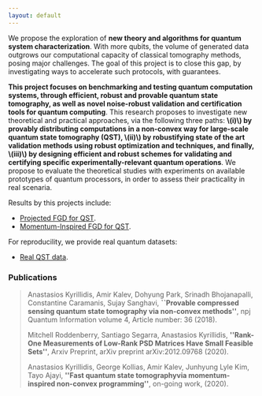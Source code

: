 ```yaml
---
layout: default
---
```


We propose the exploration of **new theory and algorithms for quantum system characterization**. With more qubits, the volume of generated data outgrows our computational capacity of classical tomography methods, posing major challenges. The goal of this project is to close this gap, by investigating ways to accelerate such protocols, with guarantees.

**This project focuses on benchmarking and testing quantum computation systems, through efficient, robust and provable quantum state tomography, as well as novel noise-robust validation and certification tools for quantum computing**. This research proposes to investigate new theoretical and practical approaches, via the following three paths: **\\(i)\\) by provably distributing computations in a non-convex way for large-scale quantum state tomography (QST), \\(ii)\\) by robustifying state of the art validation methods using robust optimization and techniques, and finally, \\(iii)\\) by designing efficient and robust schemes for validating and certifying specific experimentally-relevant quantum operations**. We propose to evaluate the theoretical studies with experiments on available prototypes of quantum processors, in order to assess their practicality in real scenaria.

Results by this projects include: 

- [Projected FGD for QST](./another-page.html).
- [Momentum-Inspired FGD for QST](./another-page.html).

For reproducility, we provide real quantum datasets:

- [Real QST data](./another-page.html).

### Publications

> Anastasios Kyrillidis, Amir Kalev, Dohyung Park, Srinadh Bhojanapalli, Constantine Caramanis, Sujay Sanghavi, **``Provable compressed sensing quantum state tomography via non-convex methods''**, npj Quantum Information volume 4, Article number: 36 (2018).
>
> Mitchell Roddenberry, Santiago Segarra, Anastasios Kyrillidis, **''Rank-One Measurements of Low-Rank PSD Matrices Have Small Feasible Sets''**, Arxiv Preprint, arXiv preprint arXiv:2012.09768 (2020).
>
> Anastasios Kyrillidis, George Kollias, Amir Kalev, Junhyung Lyle Kim, Tayo Ajayi, **''Fast quantum state tomographyvia momentum-inspired non-convex programming''**, on-going work, (2020).

